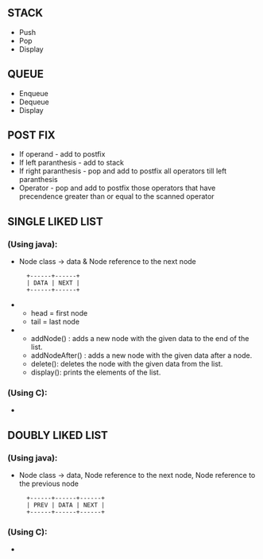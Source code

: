 ## **STACK** 
* Push
* Pop
* Display

## **QUEUE**
* Enqueue
* Dequeue
* Display
## **POST FIX**
* If operand - add to postfix
* If left paranthesis - add to stack
* If right paranthesis - pop and add to postfix all operators till left paranthesis
* Operator - pop and add to postfix those operators that have precendence greater than or equal to the scanned operator

## **SINGLE LIKED LIST**
### (Using java):
* Node class -> data & Node reference to the next node

        +------+------+
        | DATA | NEXT |
        +------+------+

* 
    - head = first node
    - tail = last node   


* 
    - addNode() : adds a new node with the given data to the end of the list.
    - addNodeAfter() : adds a new node with the given data after a node.
    - delete(): deletes the node with the given data from the list.
    - display(): prints the elements of the list.

### (Using C):
*

## **DOUBLY LIKED LIST**
### (Using java):
* Node class -> data, Node reference to the next node, Node reference to the previous node

        +------+------+------+
        | PREV | DATA | NEXT |
        +------+------+------+


### (Using C):
*